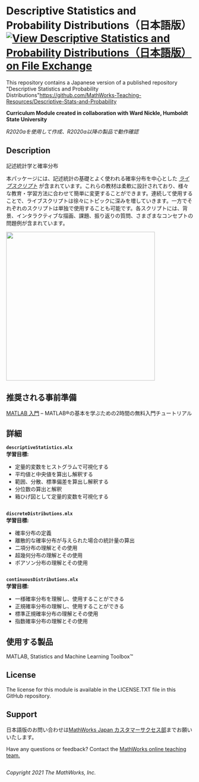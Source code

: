 # Descriptive Statistics and Probability Distributions（日本語版） [![View Descriptive Statistics and Probability Distributions（日本語版） on File Exchange](https://www.mathworks.com/matlabcentral/images/matlab-file-exchange.svg)](https://jp.mathworks.com/matlabcentral/fileexchange/96802-descriptive-statistics-and-probability-distributions)

This repository contains a Japanese version of a published repository "Descriptive Statistics and Probability Distributions"https://github.com/MathWorks-Teaching-Resources/Descriptive-Stats-and-Probability
  
**Curriculum Module created in collaboration with Ward Nickle, Humboldt State University**
  
_R2020aを使用して作成、R2020a以降の製品で動作確認_

## Description ##
記述統計学と確率分布
  
本パッケージには、記述統計の基礎とよく使われる確率分布を中心とした _[ライブスクリプト](https://www.mathworks.com/products/matlab/live-editor.html)_ が含まれています。これらの教材は柔軟に設計されており、様々な教育・学習方法に合わせて簡単に変更することができます。連続して使用することで、ライブスクリプトは徐々にトピックに深みを増していきます。一方でそれぞれのスクリプトは単独で使用することも可能です。各スクリプトには、背景、インタラクティブな描画、課題、振り返りの質問、さまざまなコンセプトの問題例が含まれています。

<img src = "https://www.mathworks.com/content/mathworks/www/en/academia/courseware/statistics-and-probability/_jcr_content/mainParsys/columns_1254430605_c/2/columns_copy/1/image.adapt.full.high.png/1614628044446.png" height = "400">

## 推奨される事前準備 ## 
[MATLAB 入門](https://www.mathworks.com/learn/tutorials/matlab-onramp.html) – MATLAB®の基本を学ぶための2時間の無料入門チュートリアル

## 詳細 ##

**`descriptiveStatistics.mlx`**   
**学習目標:**
- 定量的変数をヒストグラムで可視化する
- 平均値と中央値を算出し解釈する
- 範囲、分散、標準偏差を算出し解釈する
- 分位数の算出と解釈
- 箱ひげ図として定量的変数を可視化する



## ##
**`discreteDistributions.mlx`**  
**学習目標:**  
- 確率分布の定義
- 離散的な確率分布が与えられた場合の統計量の算出
- 二項分布の理解とその使用
- 超幾何分布の理解とその使用
- ポアソン分布の理解とその使用
 

## ##
**`continuousDistributions.mlx`**   
**学習目標:**  
- 一様確率分布を理解し、使用することができる
- 正規確率分布の理解し、使用することができる
- 標準正規確率分布の理解とその使用
- 指数確率分布の理解とその使用

   
## 使用する製品 ##
MATLAB, Statistics and Machine Learning Toolbox™ 

## License ##
The license for this module is available in the LICENSE.TXT file in this GitHub repository.

## Support ##
日本語版のお問い合わせは<a href="mailto:cse-jp@groups.mathworks.com">MathWorks Japan カスタマーサクセス部</a>までお願いいたします。
  
Have any questions or feedback? Contact the <a href="mailto:onlineteaching@mathworks.com">MathWorks online teaching team.</a>

## ##
_Copyright 2021 The MathWorks, Inc._
